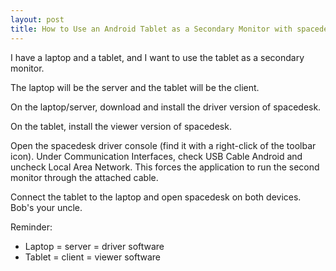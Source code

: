 ```yaml
---
layout: post
title: How to Use an Android Tablet as a Secondary Monitor with spacedesk
---
```

I have a laptop and a tablet, and I want to use the tablet as a secondary monitor.

The laptop will be the server and the tablet will be the client.

On the laptop/server, download and install the driver version of spacedesk.

On the tablet, install the viewer version of spacedesk.

Open the spacedesk driver console (find it with a right-click of the toolbar icon). Under Communication Interfaces, check USB Cable Android and uncheck Local Area Network. This forces the application to run the second monitor through the attached cable.

Connect the tablet to the laptop and open spacedesk on both devices. Bob's your uncle. 

Reminder:
- Laptop = server = driver software
- Tablet = client = viewer software